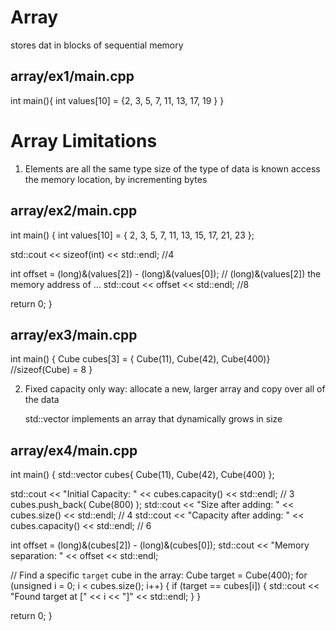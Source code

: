 # Array
stores dat in blocks of sequential memory

## array/ex1/main.cpp
int main(){
    int values[10] = {2, 3, 5, 7, 11, 13, 17, 19 }
}

# Array Limitations 
1. Elements are all the same type
   size of the type of data is known
   access the memory location, by incrementing bytes
## array/ex2/main.cpp
int main() {
  int values[10] = { 2, 3, 5, 7, 11, 13, 15, 17, 21, 23 };
  
  std::cout << sizeof(int) << std::endl; //4

  int offset = (long)&(values[2]) - (long)&(values[0]);
  // (long)&(values[2]) the memory address of ...
  std::cout << offset << std::endl; //8

  return 0;
}

## array/ex3/main.cpp
int main() {
    Cube cubes[3] = { Cube(11), Cube(42), Cube(400)} //sizeof(Cube) = 8
}

2. Fixed capacity
   only way: allocate a new, larger array and copy over all of the data
   
   std::vector implements an array that dynamically grows in size
## array/ex4/main.cpp
int main() {
  std::vector<Cube> cubes{ Cube(11), Cube(42), Cube(400) };

  std::cout << "Initial Capacity: " << cubes.capacity() << std::endl; // 3
  cubes.push_back( Cube(800) );
  std::cout << "Size after adding: " << cubes.size() << std::endl; // 4
  std::cout << "Capacity after adding: " << cubes.capacity() << std::endl; // 6

  int offset = (long)&(cubes[2]) - (long)&(cubes[0]);
  std::cout << "Memory separation: " << offset << std::endl;

  // Find a specific `target` cube in the array:
  Cube target = Cube(400);
  for (unsigned i = 0; i < cubes.size(); i++) {
    if (target == cubes[i]) {
      std::cout << "Found target at [" << i << "]" << std::endl;
    }
  }

  return 0;
}

